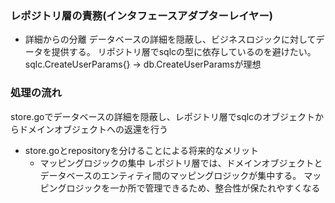 ### レポジトリ層の責務(インタフェースアダプターレイヤー)
- 詳細からの分離
    データベースの詳細を隠蔽し、ビジネスロジックに対してデータを提供する。
    リポジトリ層でsqlcの型に依存しているのを避けたい。
    sqlc.CreateUserParams{}
    -> db.CreateUserParamsが理想

### 処理の流れ
store.goでデータベースの詳細を隠蔽し、レポジトリ層でsqlcのオブジェクトからドメインオブジェクトへの返還を行う

- store.goとrepositoryを分けることによる将来的なメリット
    - マッピングロジックの集中
    レポジトリ層では、ドメインオブジェクトとデータベースのエンティティ間のマッピングロジックが集中する。
    マッピングロジックを一か所で管理できるため、整合性が保たれやすくなる